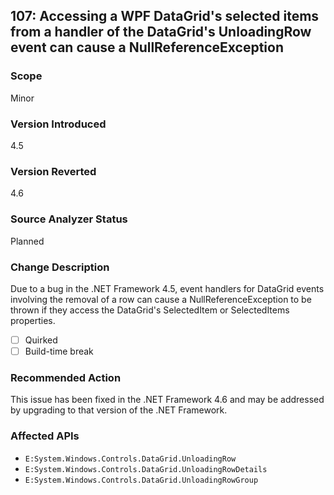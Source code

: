 ## 107: Accessing a WPF DataGrid's selected items from a handler of the DataGrid's UnloadingRow event can cause a NullReferenceException

### Scope
Minor

### Version Introduced
4.5

### Version Reverted
4.6

### Source Analyzer Status
Planned

### Change Description
Due to a bug in the .NET Framework 4.5, event handlers for DataGrid events involving the removal of a row can cause a NullReferenceException to be thrown if they access the DataGrid's SelectedItem or SelectedItems properties.

- [ ] Quirked
- [ ] Build-time break

### Recommended Action
This issue has been fixed in the .NET Framework 4.6 and may be addressed by upgrading to that version of the .NET Framework.

### Affected APIs
* `E:System.Windows.Controls.DataGrid.UnloadingRow`
* `E:System.Windows.Controls.DataGrid.UnloadingRowDetails`
* `E:System.Windows.Controls.DataGrid.UnloadingRowGroup`

